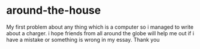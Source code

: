 # around-the-house
My first problem about any thing which is a computer so i managed to write about a charger. i hope friends from all around the globe will help me out if i have a mistake or something is wrong in my essay.
Thank you
